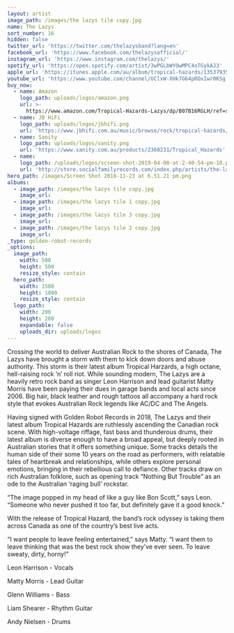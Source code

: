 ```yaml
---
layout: artist
image_path: /images/the lazys tile copy.jpg
name: The Lazys
sort_number: 16
hidden: false
twitter_url: 'https://twitter.com/thelazysband?lang=en'
facebook_url: 'https://www.facebook.com/thelazysofficial/'
instagram_url: 'https://www.instagram.com/thelazys/'
spotify_url: 'https://open.spotify.com/artist/3wPGLbWYOwMPC4oTGykAJ3'
apple_url: 'https://itunes.apple.com/au/album/tropical-hazards/1353793547'
youtube_url: 'https://www.youtube.com/channel/UClxW-XHk7G64pROxIwr0KSg'
buy_now:
  - name: Amazon
    logo_path: uploads/logos/amazon.png
    url: >-
      https://www.amazon.com/Tropical-Hazards-Lazys/dp/B07B16RGLH/ref=sr_1_1?ie=UTF8&qid=1525390070&sr=8-1&keywords=the+lazys+tropical+hazards&tag=smarturl-pivot-20
  - name: JB HiFi
    logo_path: uploads/logos/jbhifi.png
    url: 'https://www.jbhifi.com.au/music/browse/rock/tropical-hazards/605372/'
  - name: Sanity
    logo_path: uploads/logos/sanity.png
    url: 'https://www.sanity.com.au/products/2368231/Tropical_Hazards'
  - name:
    logo_path: /uploads/logos/screen-shot-2019-04-08-at-2-40-54-pm-10.png
    url: 'http://store.socialfamilyrecords.com/index.php/artists/the-lazys.html'
hero_path: /images/Screen Shot 2018-11-23 at 6.51.21 pm.png
albums:
  - image_path: /images/the lazys tile copy.jpg
    image_url:
  - image_path: /images/the lazys tile 1 copy.jpg
    image_url:
  - image_path: /images/the lazys tile 3 copy.jpg
    image_url:
  - image_path: /images/the lazys tile 2 copy.jpg
    image_url:
_type: golden-robot-records
_options:
  image_path:
    width: 500
    height: 500
    resize_style: contain
  hero_path:
    width: 1500
    height: 1000
    resize_style: contain
  logo_path:
    width: 200
    height: 200
    expandable: false
    uploads_dir: uploads/logos
---
```


Crossing the world to deliver Australian Rock to the shores of Canada, The Lazys have brought a storm with them to kick down doors and abuse authority. This storm is their latest album Tropical Harzards, a high octane, hell-raising rock ‘n’ roll riot. While sounding modern, The Lazys are a heavily retro rock band as singer Leon Harrison and lead guitarist Matty Morris have been paying their dues in garage bands and local acts since 2006. Big hair, black leather and rough tattoos all accompany a hard rock style that evokes Australian Rock legends like AC/DC and The Angels.

Having signed with Golden Robot Records in 2018, The Lazys and their latest album Tropical Hazards are ruthlessly ascending the Canadian rock scene. With high-voltage riffage, fast bass and thunderous drums, their latest album is diverse enough to have a broad appeal, but deeply rooted in Australian stories that it offers something unique. Some tracks details the human side of their some 10 years on the road as performers, with relatable tales of heartbreak and relationships, while others explore personal emotions, bringing in their rebellious call to defiance. Other tracks draw on rich Australian folklore, such as opening track “Nothing But Trouble” as an ode to the Australian ‘raging bull’ rockstar.

“The image popped in my head of like a guy like Bon Scott,” says Leon. “Someone who never pushed it too far, but definitely gave it a good knock.”

With the release of Tropical Hazard, the band’s rock odyssey is taking them across Canada as one of the country’s best live acts.

“I want people to leave feeling entertained,” says Matty. “I want them to leave thinking that was the best rock show they’ve ever seen. To leave sweaty, dirty, horny\!”

Leon Harrison - Vocals

Matty Morris - Lead Guitar

Glenn Williams - Bass

Liam Shearer - Rhythm Guitar

Andy Nielsen - Drums